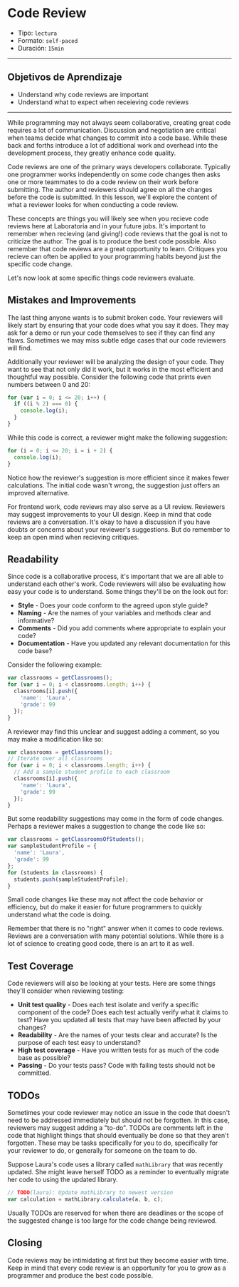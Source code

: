 # Code Review

- Tipo: `lectura`
- Formato: `self-paced`
- Duración: `15min`

***

## Objetivos de Aprendizaje

- Understand why code reviews are important
- Understand what to expect when receieving code reviews

***

While programming may not always seem collaborative, creating great code requires a lot of communication. Discussion and negotiation are critical when teams decide what changes to commit into a code base. While these back and forths introduce a lot of additional work and overhead into the development process, they greatly enhance code quality.

Code reviews are one of the primary ways developers collaborate. Typically one programmer works independently on some code changes then asks one or more teammates to do a code review on their work before submitting. The author and reviewers should agree on all the changes before the code is submitted. In this lesson, we'll explore the content of what a reviewer looks for when conducting a code review.

These concepts are things you will likely see when you recieve code reviews here at Laboratoria and in your future jobs. It's important to remember when recieving (and giving!) code reviews that the goal is not to criticize the author. The goal is to produce the best code possible. Also remember that code reviews are a great opportunity to learn. Critiques you recieve can often be applied to your programming habits beyond just the specific code change.

Let's now look at some specific things code reviewers evaluate.

## Mistakes and Improvements

The last thing anyone wants is to submit broken code. Your reviewers will likely start by ensuring that your code does what you say it does. They may ask for a demo or run your code themselves to see if they can find any flaws. Sometimes we may miss subtle edge cases that our code reviewers will find.

Additionally your reviewer will be analyzing the design of your code. They want to see that not only did it work, but it works in the most efficient and thoughtful way possible. Consider the following code that prints even numbers between 0 and 20:

```javascript
for (var i = 0; i <= 20; i++) {
  if ((i % 2) === 0) {
    console.log(i);
  }
}
```

While this code is correct, a reviewer might make the following suggestion:

```javascript
for (i = 0; i <= 20; i = i + 2) {
  console.log(i);
}
```

Notice how the reviewer's suggestion is more efficient since it makes fewer calculations. The initial code wasn't wrong, the suggestion just offers an improved alternative.

For frontend work, code reviews may also serve as a UI review. Reviewers may suggest improvements to your UI design. Keep in mind that code reviews are a conversation. It's okay to have a discussion if you have doubts or concerns about your reviewer's suggestions. But do remember to keep an open mind when recieving critiques.

## Readability

Since code is a collaborative process, it's important that we are all able to understand each other's work. Code reviewers will also be evaluating how easy your code is to understand. Some things they'll be on the look out for:

- **Style** - Does your code conform to the agreed upon style guide?
- **Naming** - Are the names of your variables and methods clear and informative?
- **Comments** - Did you add comments where appropriate to explain your code?
- **Documentation** - Have you updated any relevant documentation for this code base?

Consider the following example:

```javascript
var classrooms = getClassrooms();
for (var i = 0; i < classrooms.length; i++) {
  classrooms[i].push({
    'name': 'Laura',
    'grade': 99
  });
}
```

A reviewer may find this unclear and suggest adding a comment, so you may make a modification like so:

```javascript
var classrooms = getClassrooms();
// Iterate over all classrooms
for (var i = 0; i < classrooms.length; i++) {
  // Add a sample student profile to each classroom
  classrooms[i].push({
    'name': 'Laura',
    'grade': 99
  });
}
```

But some readability suggestions may come in the form of code changes. Perhaps a reviewer makes a suggestion to change the code like so:

```javascript
var classrooms = getClassroomsOfStudents();
var sampleStudentProfile = {
  'name': 'Laura',
  'grade': 99
};
for (students in classrooms) {
  students.push(sampleStudentProfile);
}
```

Small code changes like these may not affect the code behavior or efficiency, but do make it easier for future programmers to quickly understand what the code is doing.

Remember that there is no "right" answer when it comes to code reviews. Reviews are a conversation with many potential solutions. While there is a lot of science to creating good code, there is an art to it as well.

## Test Coverage

Code reviewers will also be looking at your tests. Here are some things they'll consider when reviewing testing:
- **Unit test quality** - Does each test isolate and verify a specific component of the code? Does each test actually verify what it claims to test? Have you updated all tests that may have been affected by your changes?
- **Readability** - Are the names of your tests clear and accurate? Is the purpose of each test easy to understand?
- **High test coverage** - Have you written tests for as much of the code base as possible?
- **Passing** - Do your tests pass? Code with failing tests should not be committed.

## TODOs

Sometimes your code reviewer may notice an issue in the code that doesn't need to be addressed immediately but should not be forgotten. In this case, reviewers may suggest adding a "to-do". TODOs are comments left in the code that highlight things that should eventually be done so that they aren't forgotten. These may be tasks specifically for you to do, specifically for your reviewer to do, or generally for someone on the team to do.

Suppose Laura's code uses a library called `mathLibrary` that was recently updated. She might leave herself TODO as a reminder to eventually migrate her code to using the updated library. 

```javascript
// TODO(laura): Update mathLibrary to newest version
var calculation = mathLibrary.calculate(a, b, c);
```

Usually TODOs are reserved for when there are deadlines or the scope of the suggested change is too large for the code change being reviewed.

## Closing

Code reviews may be intimidating at first but they become easier with time. Keep in mind that every code review is an opportunity for you to grow as a programmer and produce the best code possible.
